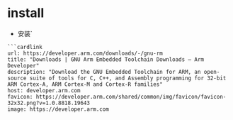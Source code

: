 # install
* 安装`
```gcc-arm-none-eabi
```cardlink
url: https://developer.arm.com/downloads/-/gnu-rm
title: "Downloads | GNU Arm Embedded Toolchain Downloads – Arm Developer"
description: "Download the GNU Embedded Toolchain for ARM, an open-source suite of tools for C, C++, and Assembly programming for 32-bit ARM Cortex-A, ARM Cortex-M and Cortex-R families"
host: developer.arm.com
favicon: https://developer.arm.com/shared/common/img/favicon/favicon-32x32.png?v=1.0.8818.19643
image: https://developer.arm.com
```

